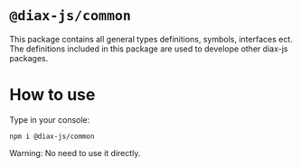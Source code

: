 # `@diax-js/common`

This package contains all general types definitions, symbols, interfaces ect. The definitions included in this package are used to develope other diax-js packages. 

# How to use

Type in your console:

`npm i @diax-js/common`

Warning: No need to use it directly.
